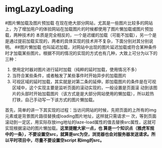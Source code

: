 # imgLazyLoading
#图片懒加载及图片预加载
在现在绝大部分网站，尤其是一些图片比较多的网站上，为了增加用户的体验网站在加载图片的时候都使用了图片懒加载或图片预加载，两种技术的
本质是完全相反的，一个是迟缓的加载（可能不加载），另一个是是通过提前加载实现的，两者的具体实现的技术并不复杂，下面分别对其分别说明。
##图片懒加载
也叫延迟加载，对网站中出现的图片延迟加载或符合某种条件时才加载某些图片。根据不同的情况的实现的方式也有几种，大致上可分为以下的三种：

1. 使用定时器对图片进行延时加载（纯粹的延时加载，使用情况不多）
2. 当符合某些条件，或者触发了某些事件时开始异步的加载图片
3. 可视区域的延时加载，其实就是对第二条的延伸，即加载图片的条件是在可视区域中，这个实现主要是监听页面的滚动实现的，一般设置是页面滚
动到该图片的头部时开始加载图片（该方式是是大部分网站使用的懒加载），所以趁热打铁，自己手动写一下该方式的图片懒加载。

首先，简单的讲一下其实现的过程：当访问网站的时候，先把页面的上所有的img元素或是背景图片路径替换成loading图片地址，这样就只需请求一
次，等到页面滚动到一定区，用实际存放img地址的laze-load属性的值去替换src属性，这就可实现根据滚动的图片懒加载。**这里提醒大家一点，也
算是一个知识点（雅虎军规中的一条），不要设置空src，就算是src为空，浏览器也会对服务器发送请求。所以平时项目中，尽量不要设置空script
和img的src。**
